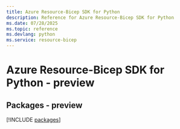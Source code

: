 ```yaml
---
title: Azure Resource-Bicep SDK for Python
description: Reference for Azure Resource-Bicep SDK for Python
ms.date: 07/28/2025
ms.topic: reference
ms.devlang: python
ms.service: resource-bicep
---
```

# Azure Resource-Bicep SDK for Python - preview
## Packages - preview
[!INCLUDE [packages](resource-bicep-index.md)]